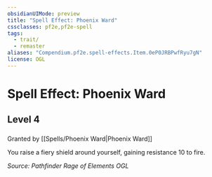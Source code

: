 ```yaml
---
obsidianUIMode: preview
title: "Spell Effect: Phoenix Ward"
cssclasses: pf2e,pf2e-spell
tags:
  - trait/
  - remaster
aliases: "Compendium.pf2e.spell-effects.Item.0eP0JRBPwfRyu7gN"
license: OGL
---
```

# Spell Effect: Phoenix Ward
## Level 4
### 






Granted by [[Spells/Phoenix Ward|Phoenix Ward]]

You raise a fiery shield around yourself, gaining resistance 10 to fire.

*Source: Pathfinder Rage of Elements*
*OGL*